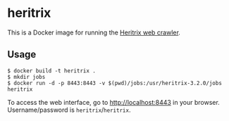 # heritrix

This is a Docker image for running the [Heritrix web crawler][ia].

## Usage

```console
$ docker build -t heritrix .
$ mkdir jobs
$ docker run -d -p 8443:8443 -v $(pwd)/jobs:/usr/heritrix-3.2.0/jobs heritrix
```

To access the web interface, go to <http://localhost:8443> in your browser.
Username/password is `heritrix`/`heritrix`.

[ia]: https://webarchive.jira.com/wiki/display/Heritrix/Heritrix
